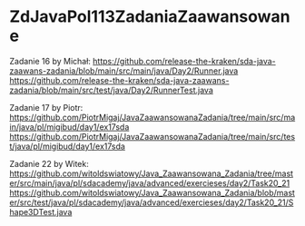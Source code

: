 # ZdJavaPol113ZadaniaZaawansowane
Zadanie 16 by Michał:
https://github.com/release-the-kraken/sda-java-zaawans-zadania/blob/main/src/main/java/Day2/Runner.java
https://github.com/release-the-kraken/sda-java-zaawans-zadania/blob/main/src/test/java/Day2/RunnerTest.java

Zadanie 17 by Piotr:
https://github.com/PiotrMigaj/JavaZaawansowanaZadania/tree/main/src/main/java/pl/migibud/day1/ex17sda
https://github.com/PiotrMigaj/JavaZaawansowanaZadania/tree/main/src/test/java/pl/migibud/day1/ex17sda

Zadanie 22 by Witek:
https://github.com/witoldswiatowy/Java_Zaawansowana_Zadania/tree/master/src/main/java/pl/sdacademy/java/advanced/exercieses/day2/Task20_21
https://github.com/witoldswiatowy/Java_Zaawansowana_Zadania/blob/master/src/test/java/pl/sdacademy/java/advanced/exercieses/day2/Task20_21/Shape3DTest.java
